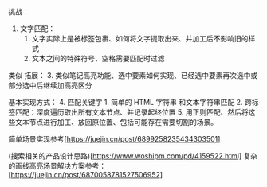 挑战：
1. 文字匹配：
	1. 文字实际上是被标签包裹、如何将文字提取出来、并加工后不影响旧的样式
	2. 文本之间的特殊符号、空格需要匹配时过滤

类似
拓展：
3. 类似笔记高亮功能、选中要素如何实现、已经选中要素再次选中或部分选中后继续加高亮区分


基本实现方式：
4. 匹配关键字
	1. 简单的 HTML 字符串 和文本字符串匹配
	2. 跨标签匹配：深度遍历取出所有文本节点、并记录起终位置
5. 用正则匹配、然后将这些文本节点进行加工、放回原位置、包括可能存在需要切割的场景。

简单场景实现参考[https://juejin.cn/post/6899258235434303501]


(搜索相关的产品设计思路)[https://www.woshipm.com/pd/4159522.html]
复杂的画线高亮场景解决方案参考：[https://juejin.cn/post/6870058781527506952]


